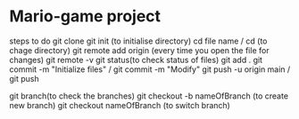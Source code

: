 # Mario-game project
steps to do
git clone
git init (to initialise directory)
cd file name / cd (to chage directory)
git remote add origin <url link> (every time you open the file for changes)
git remote -v
git status(to check status of files)
git add .
git commit -m "Initialize files" / git commit -m "Modify"
git push -u origin main / git push

git branch(to check the branches)
git checkout -b nameOfBranch (to create new branch)
git checkout nameOfBranch (to switch branch)